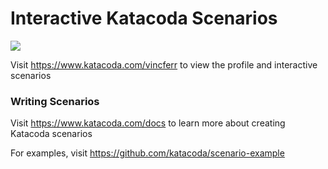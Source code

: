 # Interactive Katacoda Scenarios

[![](http://shields.katacoda.com/katacoda/vincferr/count.svg)](https://www.katacoda.com/vincferr "Get your profile on Katacoda.com")

Visit https://www.katacoda.com/vincferr to view the profile and interactive scenarios

### Writing Scenarios
Visit https://www.katacoda.com/docs to learn more about creating Katacoda scenarios

For examples, visit https://github.com/katacoda/scenario-example
